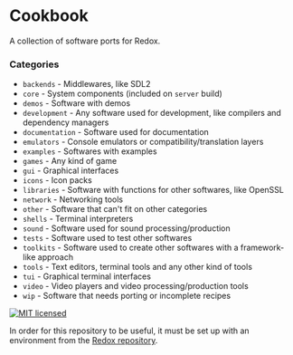 # Cookbook

A collection of software ports for Redox.

### Categories

- `backends` - Middlewares, like SDL2
- `core` - System components (included on `server` build)
- `demos` - Software with demos
- `development` - Any software used for development, like compilers and dependency managers
- `documentation` - Software used for documentation
- `emulators` - Console emulators or compatibility/translation layers
- `examples` - Softwares with examples
- `games` - Any kind of game
- `gui` - Graphical interfaces
- `icons` - Icon packs
- `libraries` - Software with functions for other softwares, like OpenSSL
- `network` - Networking tools
- `other` - Software that can't fit on other categories
- `shells` - Terminal interpreters
- `sound` - Software used for sound processing/production
- `tests` - Software used to test other softwares
- `toolkits` - Software used to create other softwares with a framework-like approach
- `tools` - Text editors, terminal tools and any other kind of tools
- `tui` - Graphical terminal interfaces
- `video` - Video players and video processing/production tools
- `wip` - Software that needs porting or incomplete recipes

[![MIT licensed](https://img.shields.io/badge/license-MIT-blue.svg)](./LICENSE)

In order for this repository to be useful, it must be set up with an environment
from the [Redox repository](https://gitlab.redox-os.org/redox-os/redox).
